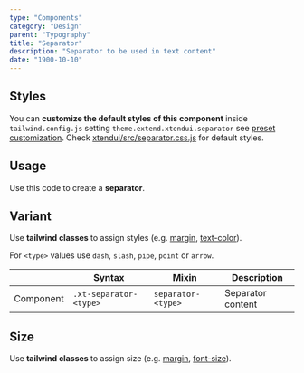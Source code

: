 ```yaml
---
type: "Components"
category: "Design"
parent: "Typography"
title: "Separator"
description: "Separator to be used in text content"
date: "1900-10-10"
---
```


## Styles

You can **customize the default styles of this component** inside `tailwind.config.js` setting `theme.extend.xtendui.separator` see [preset customization](/components/preset#customization). Check [xtendui/src/separator.css.js](https://github.com/minimit/xtendui/blob/beta/src/separator.css.js) for default styles.

## Usage

Use this code to create a **separator**.

<demo>
  <demoinline src="demos/components/typography/separator">
  </demoinline>
</demo>

## Variant

Use **tailwind classes** to assign styles (e.g. [margin](https://tailwindcss.com/docs/margin), [text-color](https://tailwindcss.com/docs/text-color)).

For `<type>` values use `dash`, `slash`, `pipe`, `point` or `arrow`.

<div class="xt-overflow-sub overflow-y-hidden overflow-x-scroll my-5 xt-my-auto w-full">

|                      | Syntax                          | Mixin            | Description                   |
| ----------------------- | ----------------------------------------- | -----------------------------| ----------------------------- |
| Component                  | `.xt-separator-<type>`                     | `separator-<type>`                | Separator content            |

</div>

<demo>
  <demoinline src="demos/components/typography/separator-variant">
  </demoinline>
</demo>

## Size

Use **tailwind classes** to assign size (e.g. [margin](https://tailwindcss.com/docs/margin), [font-size](https://tailwindcss.com/docs/font-size)).

<demo>
  <demoinline src="demos/components/typography/separator-size">
  </demoinline>
</demo>
